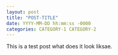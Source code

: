 ```yaml
---
layout: post
title: "POST-TITLE"
date: YYYY-MM-DD hh:mm:ss -0000
categories: CATEGORY-1 CATEGORY-2
---
```

This is a test post what does it look liksae.
